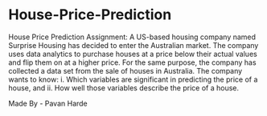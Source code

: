 # House-Price-Prediction
House Price Prediction Assignment: 
A US-based housing company named Surprise Housing has decided to enter the Australian market. The company uses data analytics to purchase houses at a price below their actual values and flip them on at a higher price. For the same purpose, the company has collected a data set from the sale of houses in Australia.
The company wants to know:
i. Which variables are significant in predicting the price of a house, and
ii. How well those variables describe the price of a house.


Made By - Pavan Harde
